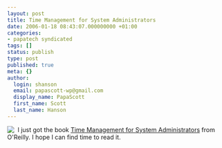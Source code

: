 ```yaml
---
layout: post
title: Time Management for System Administrators
date: 2006-01-18 08:43:07.000000000 +01:00
categories:
- papatech syndicated
tags: []
status: publish
type: post
published: true
meta: {}
author:
  login: shanson
  email: papascott-wp@gmail.com
  display_name: PapaScott
  first_name: Scott
  last_name: Hanson
---
```

<p><a href="http://www.amazon.de/exec/obidos/redirect?link_code=as2&amp;path=ASIN/0596007833&amp;tag=papascott-21&amp;camp=1638&amp;creative=6742"><img border="0" src="https://images.amazon.com/images/P/0596007833.03._AA_SCTZZZZZZZ_.jpg" align="left" /></a><img src="https://www.assoc-amazon.de/e/ir?t=papascott-21&amp;l=as2&amp;o=3&amp;a=0596007833" width="1" height="1" border="0" alt="" /> I just got the book <a href="http://www.amazon.de/exec/obidos/redirect?link_code=as2&amp;path=ASIN/0596007833&amp;tag=papascott-21&amp;camp=1638&amp;creative=6742">Time Management for System Administrators</a> from O'Reilly. I hope I can find time to read it.</p>
